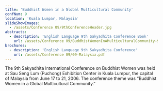 ```yaml
---
title: 'Buddhist Women in a Global Multicultural Community'
confNum: 9
location: 'Kuala Lumpar, Malaysia'
slideShowImages:
  - /assets/Conference 09/9thConferenceHeader.jpg
abstracts:
  - description: 'English Language 9th Sakyadhita Conference Book'
    url: /assets/Conference 09/BuddhistWomenInAMulticulturalCommunity-Sakyadhita2009.pdf
brochures:
  - description: 'English Language 9th Sakyadhita Conference'
    url: /assets/Conference 09/09-Malaysia.pdf
---
```


The 9th Sakyadhita International Conference on Buddhist Women was held at Sau Seng Lum (Puchong) Exhibition Center in Kuala Lumpur, the capital of Malaysia from June 17 to 21, 2006. The conference theme was &ldquo;Buddhist Women in a Global Multicultural Community.&rdquo;
